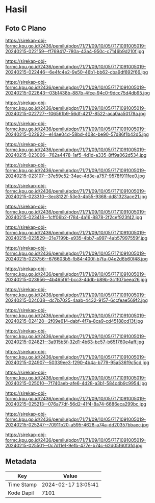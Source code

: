 # Hasil

## Foto C Plano

https://sirekap-obj-formc.kpu.go.id/2436/pemilu/pdpr/71/71/09/10/05/7171091005019-20240215-022159--ff769417-780a-43a4-950c-c7146b9d210f.jpg

https://sirekap-obj-formc.kpu.go.id/2436/pemilu/pdpr/71/71/09/10/05/7171091005019-20240215-022446--6e4fc4e2-9e50-46b1-bb62-cba9df892f66.jpg

https://sirekap-obj-formc.kpu.go.id/2436/pemilu/pdpr/71/71/09/10/05/7171091005019-20240215-022643--03b1438b-887b-4fce-94c0-9dcc75d4db95.jpg

https://sirekap-obj-formc.kpu.go.id/2436/pemilu/pdpr/71/71/09/10/05/7171091005019-20240215-022727--106561b9-56df-4217-8522-aca0aa50179a.jpg

https://sirekap-obj-formc.kpu.go.id/2436/pemilu/pdpr/71/71/09/10/05/7171091005019-20240215-022922--e14ae04d-58bd-408c-be90-57d86f1b42d5.jpg

https://sirekap-obj-formc.kpu.go.id/2436/pemilu/pdpr/71/71/09/10/05/7171091005019-20240215-023006--762a4478-1af5-4d1d-a335-8ff9a062d534.jpg

https://sirekap-obj-formc.kpu.go.id/2436/pemilu/pdpr/71/71/09/10/05/7171091005019-20240215-023107--37e59c52-34ac-4d3e-a757-9578f911fee0.jpg

https://sirekap-obj-formc.kpu.go.id/2436/pemilu/pdpr/71/71/09/10/05/7171091005019-20240215-023310--3ec8122f-53e3-4b55-9368-dd81323ace21.jpg

https://sirekap-obj-formc.kpu.go.id/2436/pemilu/pdpr/71/71/09/10/05/7171091005019-20240215-023418--1cff06b2-f784-4a16-8878-2f2cef923f42.jpg

https://sirekap-obj-formc.kpu.go.id/2436/pemilu/pdpr/71/71/09/10/05/7171091005019-20240215-023529--21e7199b-e935-4bb7-a997-4ab57997559f.jpg

https://sirekap-obj-formc.kpu.go.id/2436/pemilu/pdpr/71/71/09/10/05/7171091005019-20240215-023756--676603b5-fb84-400f-b7fa-04e2d6b60f48.jpg

https://sirekap-obj-formc.kpu.go.id/2436/pemilu/pdpr/71/71/09/10/05/7171091005019-20240215-023956--4b465f6f-bcc3-4ddb-b89b-3c1f07beea26.jpg

https://sirekap-obj-formc.kpu.go.id/2436/pemilu/pdpr/71/71/09/10/05/7171091005019-20240215-024038--dc7b7025-4aab-4432-9157-6ccfeae569f2.jpg

https://sirekap-obj-formc.kpu.go.id/2436/pemilu/pdpr/71/71/09/10/05/7171091005019-20240215-024128--2f09e614-dabf-4f7a-8ca9-cd45188cd13f.jpg

https://sirekap-obj-formc.kpu.go.id/2436/pemilu/pdpr/71/71/09/10/05/7171091005019-20240215-024821--3a915b5f-32d1-4b63-bc57-b651760e4aff.jpg

https://sirekap-obj-formc.kpu.go.id/2436/pemilu/pdpr/71/71/09/10/05/7171091005019-20240215-024907--50339ee3-f290-4b4a-b779-95a536f9c5cd.jpg

https://sirekap-obj-formc.kpu.go.id/2436/pemilu/pdpr/71/71/09/10/05/7171091005019-20240215-025010--7f740aeb-afe6-4d28-a3b1-584c4b9c9954.jpg

https://sirekap-obj-formc.kpu.go.id/2436/pemilu/pdpr/71/71/09/10/05/7171091005019-20240215-025213--076a77df-56d2-41f4-8a74-6686eca299bc.jpg

https://sirekap-obj-formc.kpu.go.id/2436/pemilu/pdpr/71/71/09/10/05/7171091005019-20240215-025247--70911b20-a595-4628-a74a-dd20357bbaec.jpg

https://sirekap-obj-formc.kpu.go.id/2436/pemilu/pdpr/71/71/09/10/05/7171091005019-20240215-025501--0c7d11e1-9efb-477e-b74c-62d05f60f3fd.jpg


## Metadata

| Key        | Value               |
| ---------- | ------------------- |
| Time Stamp | 2024-02-17 13:05:41 |
| Kode Dapil | 7101                |



